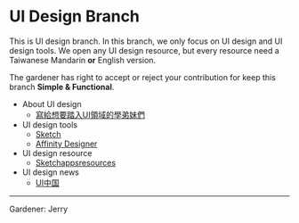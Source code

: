 # UI Design Branch
This is UI design branch. In this branch, we only focus on UI design and UI design tools. We open any UI design resource, but every resource need a Taiwanese Mandarin __or__ English version.

The gardener has right to accept or reject your contribution for keep this branch __Simple & Functional__.

- About UI design
	 - [寫給想要踏入UI領域的學弟妹們](https://medium.com/@mantawu/%E5%AF%AB%E7%B5%A6%E5%9C%A8%E5%AD%B8%E6%9C%9F%E9%96%93%E6%83%B3%E8%A6%81%E8%B8%8F%E5%85%A5ui%E9%A0%98%E5%9F%9F%E7%9A%84%E5%AD%B8%E5%BC%9F%E5%A6%B9%E5%80%91-a2a76f90e483#.o17cbarrb)
- UI design tools
	- [Sketch](https://www.sketchapp.com)
	- [Affinity Designer](https://affinity.serif.com/en-us/designer/)
- UI design resource
	- [Sketchappsresources](https://www.sketchappsources.com)
- UI design news
	- [UI中国](http://www.ui.cn)
	
----
Gardener: Jerry
